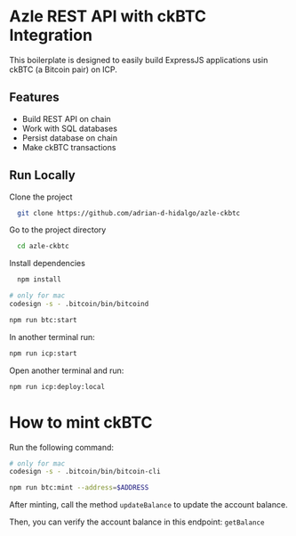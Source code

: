 # Azle REST API with ckBTC Integration

This boilerplate is designed to easily build ExpressJS applications usin ckBTC (a Bitcoin pair) on ICP.

## Features

- Build REST API on chain
- Work with SQL databases
- Persist database on chain
- Make ckBTC transactions

## Run Locally

Clone the project

```bash
  git clone https://github.com/adrian-d-hidalgo/azle-ckbtc
```

Go to the project directory

```bash
  cd azle-ckbtc
```

Install dependencies

```bash
  npm install
```

```bash
# only for mac
codesign -s - .bitcoin/bin/bitcoind
```

```bash
npm run btc:start
```

In another terminal run:

```bash
npm run icp:start
```

Open another terminal and run:

```bash
npm run icp:deploy:local
```

# How to mint ckBTC

Run the following command:

```bash
# only for mac
codesign -s - .bitcoin/bin/bitcoin-cli
```

```bash
npm run btc:mint --address=$ADDRESS
```

After minting, call the method `updateBalance` to update the account balance.

Then, you can verify the account balance in this endpoint: `getBalance`
